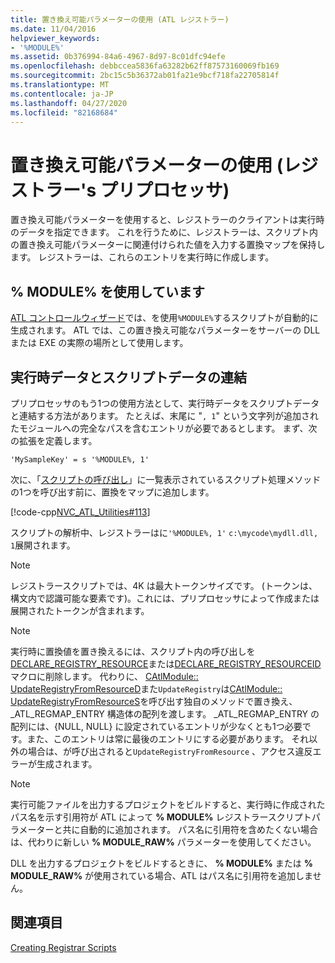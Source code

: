 ```yaml
---
title: 置き換え可能パラメーターの使用 (ATL レジストラー)
ms.date: 11/04/2016
helpviewer_keywords:
- '%MODULE%'
ms.assetid: 0b376994-84a6-4967-8d97-8c01dfc94efe
ms.openlocfilehash: debbccea5836fa63282b62ff87573160069fb169
ms.sourcegitcommit: 2bc15c5b36372ab01fa21e9bcf718fa22705814f
ms.translationtype: MT
ms.contentlocale: ja-JP
ms.lasthandoff: 04/27/2020
ms.locfileid: "82168684"
---
```

# <a name="using-replaceable-parameters-the-registrar39s-preprocessor"></a>置き換え可能パラメーターの使用 (レジストラー&#39;s プリプロセッサ)

置き換え可能パラメーターを使用すると、レジストラーのクライアントは実行時のデータを指定できます。 これを行うために、レジストラーは、スクリプト内の置き換え可能パラメーターに関連付けられた値を入力する置換マップを保持します。 レジストラーは、これらのエントリを実行時に作成します。

## <a name="using-module"></a><a name="_atl_using_.25.module.25"></a>% MODULE% を使用しています

[ATL コントロールウィザード](../atl/reference/atl-control-wizard.md)では、を使用`%MODULE%`するスクリプトが自動的に生成されます。 ATL では、この置き換え可能なパラメーターをサーバーの DLL または EXE の実際の場所として使用します。

## <a name="concatenating-run-time-data-with-script-data"></a>実行時データとスクリプトデータの連結

プリプロセッサのもう1つの使用方法として、実行時データをスクリプトデータと連結する方法があります。 たとえば、末尾に "`, 1`" という文字列が追加されたモジュールへの完全なパスを含むエントリが必要であるとします。 まず、次の拡張を定義します。

```rgs
'MySampleKey' = s '%MODULE%, 1'
```

次に、「[スクリプトの呼び出し](../atl/invoking-scripts.md)」に一覧表示されているスクリプト処理メソッドの1つを呼び出す前に、置換をマップに追加します。

[!code-cpp[NVC_ATL_Utilities#113](../atl/codesnippet/cpp/using-replaceable-parameters-the-registrar-s-preprocessor_1.cpp)]

スクリプトの解析中、レジストラーはに`'%MODULE%, 1'` `c:\mycode\mydll.dll, 1`展開されます。

> [!NOTE]
> レジストラースクリプトでは、4K は最大トークンサイズです。 (トークンは、構文内で認識可能な要素です)。これには、プリプロセッサによって作成または展開されたトークンが含まれます。

> [!NOTE]
> 実行時に置換値を置き換えるには、スクリプト内の呼び出しを[DECLARE_REGISTRY_RESOURCE](../atl/reference/registry-macros.md#declare_registry_resource)または[DECLARE_REGISTRY_RESOURCEID](../atl/reference/registry-macros.md#declare_registry_resourceid)マクロに削除します。 代わりに、 [CAtlModule:: UpdateRegistryFromResourceD](../atl/reference/catlmodule-class.md#updateregistryfromresourced)また`UpdateRegistry`は[CAtlModule:: UpdateRegistryFromResourceS](../atl/reference/catlmodule-class.md#updateregistryfromresources)を呼び出す独自のメソッドで置き換え、_ATL_REGMAP_ENTRY 構造体の配列を渡します。 _ATL_REGMAP_ENTRY の配列には、{NULL, NULL} に設定されているエントリが少なくとも1つ必要です。また、このエントリは常に最後のエントリにする必要があります。 それ以外の場合は、が呼び出されると`UpdateRegistryFromResource` 、アクセス違反エラーが生成されます。

> [!NOTE]
> 実行可能ファイルを出力するプロジェクトをビルドすると、実行時に作成されたパス名を示す引用符が ATL によって **% MODULE%** レジストラースクリプトパラメーターと共に自動的に追加されます。 パス名に引用符を含めたくない場合は、代わりに新しい **% MODULE_RAW%** パラメーターを使用してください。
>
> DLL を出力するプロジェクトをビルドするときに、 **% MODULE%** または **% MODULE_RAW%** が使用されている場合、ATL はパス名に引用符を追加しません。

## <a name="see-also"></a>関連項目

[Creating Registrar Scripts](../atl/creating-registrar-scripts.md)
